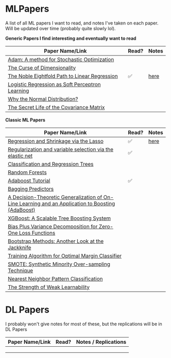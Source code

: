 # MLPapers

A list of all ML papers I want to read, and notes I've taken on each paper. Will be updated over time (probably quite slowly lol).

**Generic Papers I find interesting and eventually want to read**

| Paper Name/Link                                                                                                                           | Read? | Notes |
| ----------------------------------------------------------------------------------------------------------------------------------------- | ----- | ----- |
| [Adam: A method for Stochastic Optimization](https://arxiv.org/abs/1412.6980)                                                                |       |       |
| [The Curse of Dimensionality](https://www.inf.fu-berlin.de/inst/ag-ki/rojas_home/documents/tutorials/dimensionality.pdf)                     |       |       |
| [The Noble Eightfold Path to Linear Regression](https://www.inf.fu-berlin.de/inst/ag-ki/rojas_home/documents/tutorials/LinearRegression.pdf) |  ✅    | [here](Classic_ML_Papers/LinearRegression.pdf)   |
| [Logistic Regression as Soft Perceptron Learning]()                                                                                          |       |       |
| [Why the Normal Distribution?](https://www.inf.fu-berlin.de/inst/ag-ki/rojas_home/documents/tutorials/Gaussian-distribution.pdf)             |       |       |
| [The Secret Life of the Covariance Matrix](https://www.inf.fu-berlin.de/inst/ag-ki/rojas_home/documents/tutorials/secretcovariance.pdf)      |       |       |

**Classic ML Papers**

| Paper Name/Link                                                                                                                                                                                       | Read? | Notes                            |
| ----------------------------------------------------------------------------------------------------------------------------------------------------------------------------------------------------- | ----- | -------------------------------- |
| [Regression and Shrinkage via the Lasso](https://www.jstor.org/stable/2346178)                                                                                                                           | ✅    | [here](Classic_ML_Papers/Lasso.pdf) |
| [Regularization and variable selection via the elastic net](https://doi.org/10.1111/j.1467-9868.2005.00503.x)                                                                                            | ✅    |                                  |
| [Classification and Regression Trees](https://pages.stat.wisc.edu/~loh/treeprogs/guide/wires11.pdf)                                                                                                      |       |                                  |
| [Random Forests](https://link.springer.com/article/10.1023/A:1010933404324)                                                                                                                              |       |                                  |
| [Adaboost Tutorial](https://www.inf.fu-berlin.de/inst/ag-ki/adaboost4.pdf)                                                                                                                               | ✅    |                                  |
| [Bagging Predictors](https://link.springer.com/article/10.1007/BF00058655)                                                                                                                               |       |                                  |
| [A Decision-Theoretic Generalization of On-Line Learning and an Application to Boosting (AdaBoost)](https://www.sciencedirect.com/science/article/pii/S002200009791504X)                                 |       |                                  |
| [XGBoost: A Scalable Tree Boosting System](https://arxiv.org/pdf/1603.02754)                                                                                                                             |       |                                  |
| [Bias Plus Variance Decomposition for Zero-One Loss Functions](https://www.researchgate.net/publication/2793430_Bias_Plus_Variance_Decomposition_for_Zero-One_Loss_Functions)                            |       |                                  |
| [Bootstrap Methods: Another Look at the Jackknife](https://projecteuclid.org/journals/annals-of-statistics/volume-7/issue-1/Bootstrap-Methods-Another-Look-at-the-Jackknife/10.1214/aos/1176344552.full) |       |                                  |
| [Training Algorithm for Optimal Margin Classifier](https://dl.acm.org/doi/10.1145/130385.130401)                                                                                                         |       |                                  |
| [SMOTE: Synthetic Minority Over-sampling Technique](https://www.jair.org/index.php/jair/article/view/10302/24590)                                                                                        |       |                                  |
| [Nearest Neighbor Pattern Classification](https://ieeexplore.ieee.org/document/1053964)                                                                                                                  |       |                                  |
| [The Strength of Weak Learnability](http://rob.schapire.net/papers/strengthofweak.pdf)                                                                                                                   |       |                                  |

# **DL Papers**

I probably won't give notes for most of these, but the replications will be in DL Papers

| Paper Name/Link | Read? | Notes / Replications |
| --------------- | ----- | -------------------- |
|                 |       |                      |
|                 |       |                      |
|                 |       |                      |
